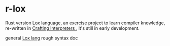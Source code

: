 # r-lox
Rust version Lox language, an exercise project to learn compiler knowledge, re-written in [Crafting Interpreters ](https://craftinginterpreters.com/), it's still in early development.

general [Lox lang](./doc/lox.md) rough syntax doc
